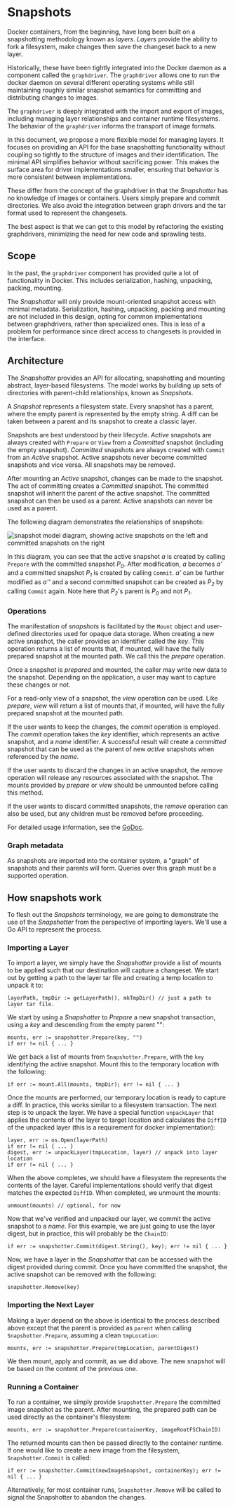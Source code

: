 # Snapshots

Docker containers, from the beginning, have long been built on a snapshotting
methodology known as _layers_. _Layers_ provide the ability to fork a
filesystem, make changes then save the changeset back to a new layer.

Historically, these have been tightly integrated into the Docker daemon as a
component called the `graphdriver`. The `graphdriver` allows one to run the
docker daemon on several different operating systems while still maintaining
roughly similar snapshot semantics for committing and distributing changes to
images.

The `graphdriver` is deeply integrated with the import and export of images,
including managing layer relationships and container runtime filesystems. The
behavior of the `graphdriver` informs the transport of image formats.

In this document, we propose a more flexible model for managing layers. It
focuses on providing an API for the base snapshotting functionality without
coupling so tightly to the structure of images and their identification. The
minimal API simplifies behavior without sacrificing power. This makes the
surface area for driver implementations smaller, ensuring that behavior is more
consistent between implementations.

These differ from the concept of the graphdriver in that the _Snapshotter_
has no knowledge of images or containers. Users simply prepare and commit
directories. We also avoid the integration between graph drivers and the tar
format used to represent the changesets.

The best aspect is that we can get to this model by refactoring the existing
graphdrivers, minimizing the need for new code and sprawling tests.

## Scope

In the past, the `graphdriver` component has provided quite a lot of
functionality in Docker. This includes serialization, hashing, unpacking,
packing, mounting.

The _Snapshotter_ will only provide mount-oriented snapshot
access with minimal metadata. Serialization, hashing, unpacking, packing and
mounting are not included in this design, opting for common implementations
between graphdrivers, rather than specialized ones. This is less of a problem
for performance since direct access to changesets is provided in the
interface.

## Architecture

The _Snapshotter_ provides an API for allocating, snapshotting and mounting
abstract, layer-based filesystems. The model works by building up sets of
directories with parent-child relationships, known as _Snapshots_.

A _Snapshot_ represents a filesystem state.  Every snapshot has a parent,
where the empty parent is represented by the empty string.  A diff can be taken
between a parent and its snapshot to create a classic layer.

Snapshots are best understood by their lifecycle.  _Active_ snapshots are always
created with `Prepare` or `View` from a _Committed_ snapshot (including the
empty snapshot).  _Committed_ snapshots are always created with
`Commit` from an _Active_ snapshot.  Active snapshots never become committed
snapshots and vice versa. All snapshots may be removed.

After mounting an _Active_ snapshot, changes can be made to the snapshot.  The
act of committing creates a _Committed_ snapshot.  The committed snapshot will
inherit the parent of the active snapshot.  The committed snapshot can then be
used as a parent.  Active snapshots can never be used as a parent.

The following diagram demonstrates the relationships of snapshots:

![snapshot model diagram, showing active snapshots on the left and
committed snapshots on the right](snapshot_model.png)

In this diagram, you can see that the active snapshot _a_ is created by calling
`Prepare` with the committed snapshot _P<sub>0</sub>_.  After modification, _a_
becomes _a'_ and a committed snapshot _P<sub>1</sub>_ is created by calling
`Commit`.  _a'_ can be further modified as _a''_ and a second committed snapshot
can be created as _P<sub>2</sub>_ by calling `Commit` again.  Note here that
_P<sub>2</sub>_'s parent is _P<sub>0</sub>_ and not _P<sub>1</sub>_.

### Operations

The manifestation of _snapshots_ is facilitated by the `Mount` object and
user-defined directories used for opaque data storage. When creating a new
active snapshot, the caller provides an identifier called the _key_. This
operation returns a list of mounts that, if mounted, will have the fully
prepared snapshot at the mounted path. We call this the _prepare_ operation.

Once a snapshot is _prepared_ and mounted, the caller may write new data to the
snapshot. Depending on the application, a user may want to capture these changes
or not.

For a read-only view of a snapshot, the _view_ operation can be used. Like
_prepare_, _view_ will return a list of mounts that, if mounted, will have the
fully prepared snapshot at the mounted path.

If the user wants to keep the changes, the _commit_ operation is employed. The
_commit_ operation takes the _key_ identifier, which represents an active
snapshot, and a _name_ identifier. A successful result will create a _committed_
snapshot that can be used as the parent of new _active_ snapshots when
referenced by the _name_.

If the user wants to discard the changes in an active snapshot, the _remove_
operation will release any resources associated with the snapshot.  The mounts
provided by _prepare_ or _view_ should be unmounted before calling this method.

If the user wants to discard committed snapshots, the _remove_ operation can
also be used, but any children must be removed before proceeding.

For detailed usage information, see the
[GoDoc](https://godoc.org/github.com/demonoid81/containerd/snapshots#Snapshotter).

### Graph metadata

As snapshots are imported into the container system, a "graph" of snapshots and
their parents will form. Queries over this graph must be a supported operation.

## How snapshots work

To flesh out the _Snapshots_ terminology, we are going to demonstrate the use of
the _Snapshotter_ from the perspective of importing layers. We'll use a Go API
to represent the process.

### Importing a Layer

To import a layer, we simply have the _Snapshotter_ provide a list of
mounts to be applied such that our destination will capture a changeset. We start
out by getting a path to the layer tar file and creating a temp location to
unpack it to:

	layerPath, tmpDir := getLayerPath(), mkTmpDir() // just a path to layer tar file.

We start by using a _Snapshotter_ to _Prepare_ a new snapshot transaction, using
a _key_ and descending from the empty parent "":

	mounts, err := snapshotter.Prepare(key, "")
	if err != nil { ... }

We get back a list of mounts from `Snapshotter.Prepare`, with the `key`
identifying the active snapshot. Mount this to the temporary location with the
following:

	if err := mount.All(mounts, tmpDir); err != nil { ... }

Once the mounts are performed, our temporary location is ready to capture
a diff. In practice, this works similar to a filesystem transaction. The
next step is to unpack the layer. We have a special function `unpackLayer`
that applies the contents of the layer to target location and calculates the
`DiffID` of the unpacked layer (this is a requirement for docker
implementation):

	layer, err := os.Open(layerPath)
	if err != nil { ... }
	digest, err := unpackLayer(tmpLocation, layer) // unpack into layer location
	if err != nil { ... }

When the above completes, we should have a filesystem the represents the
contents of the layer. Careful implementations should verify that digest
matches the expected `DiffID`. When completed, we unmount the mounts:

	unmount(mounts) // optional, for now

Now that we've verified and unpacked our layer, we commit the active
snapshot to a _name_. For this example, we are just going to use the layer
digest, but in practice, this will probably be the `ChainID`:

	if err := snapshotter.Commit(digest.String(), key); err != nil { ... }

Now, we have a layer in the _Snapshotter_ that can be accessed with the digest
provided during commit. Once you have committed the snapshot, the active
snapshot can be removed with the following:

	snapshotter.Remove(key)

### Importing the Next Layer

Making a layer depend on the above is identical to the process described
above except that the parent is provided as `parent` when calling
`Snapshotter.Prepare`, assuming a clean `tmpLocation`:

	mounts, err := snapshotter.Prepare(tmpLocation, parentDigest)

We then mount, apply and commit, as we did above. The new snapshot will be
based on the content of the previous one.

### Running a Container

To run a container, we simply provide `Snapshotter.Prepare` the committed image
snapshot as the parent. After mounting, the prepared path can
be used directly as the container's filesystem:

	mounts, err := snapshotter.Prepare(containerKey, imageRootFSChainID)

The returned mounts can then be passed directly to the container runtime. If
one would like to create a new image from the filesystem, `Snapshotter.Commit`
is called:

	if err := snapshotter.Commit(newImageSnapshot, containerKey); err != nil { ... }

Alternatively, for most container runs, `Snapshotter.Remove` will be called to
signal the Snapshotter to abandon the changes.

